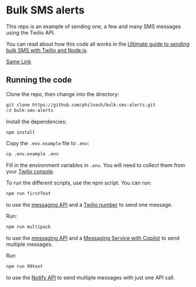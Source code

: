 # Bulk SMS alerts

This repo is an example of sending one, a few and many SMS messages using the Twilio API.

You can read about how this code all works in the [Ultimate guide to sending bulk SMS with Twilio and Node.js](https://www.twilio.com/blog/2017/12/send-bulk-sms-twilio-node-js.html).

[Same Link](https://www.twilio.com/blog/2017/12/send-bulk-sms-twilio-node-js.html)

## Running the code

Clone the repo, then change into the directory:

```bash
git clone https://github.com/philnash/bulk-sms-alerts.git
cd bulk-sms-alerts
```

Install the dependencies:

```bash
npm install
```

Copy the `.env.example` file to `.env`:

```bash
cp .env.example .env
```

Fill in the environment variables in `.env`. You will need to collect them from your [Twilio console](https://www.twilio.com/console).

To run the different scripts, use the npm script. You can run:

```bash
npm run firstText
```

to use the [messaging API](https://www.twilio.com/docs/api/messaging) and a [Twilio number](https://www.twilio.com/phone-numbers) to send one message.

Run:

```bash
npm run multipack
```

to use the [messaging API](https://www.twilio.com/docs/api/messaging) and a [Messaging Service with Copilot](https://www.twilio.com/copilot) to send multiple messages.

Run

```bash
npm run 99text
```

to use the [Notify API](https://www.twilio.com/docs/api/notify) to send multiple messages with just one API call.
